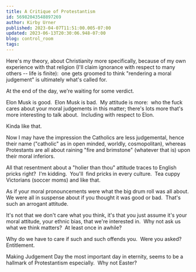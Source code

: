 ```yaml
---
title: A Critique of Protestantism
id: 56982043548897269
author: Kirby Urner
published: 2023-04-07T11:51:00.005-07:00
updated: 2023-06-13T20:30:06.948-07:00
blog: control_room
tags: 
---
```


[](https://www.flickr.com/photos/kirbyurner/28634368460/in/album-72157665970258116/)

Here's my theory, about Christianity more specifically, because of my own experience with that religion (I'll claim ignorance with respect to many others -- life is finite):  one gets groomed to think "rendering a moral judgement" is ultimately what's called for.  

At the end of the day, we're waiting for some verdict.  

Elon Musk is good.  Elon Musk is bad.  My attitude is more:  who the fuck cares about your moral judgements in this matter; there's lots more that's more interesting to talk about.  Including with respect to Elon.

Kinda like that.

Now I may have the impression the Catholics are less judgemental, hence their name ("catholic" as in open minded, worldly, cosmopolitan), whereas Protestants are all about raining "fire and brimstone" (whatever that is) upon their moral inferiors.  

All that resentment about a "holier than thou" attitude traces to English pricks right?  I'm kidding.  You'll  find pricks in every culture.  Tea cuppy Victorians (soccer moms) and like that.  

As if your moral pronouncements were what the big drum roll was all about.  We were all in suspense about if you thought it was good or bad.  That's such an arrogant attitude.  

It's not that we don't care what you think, it's that you just assume it's your moral attitude, your ethnic bias, that we're interested in.  Why not ask us what we think matters?  At least once in awhile?

Why do we have to care if such and such offends you.  Were you asked?  Entitlement.

Making Judgement Day the most important day in eternity, seems to be a hallmark of Protestantism especially.  Why not Easter?
